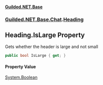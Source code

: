 #### [Guilded.NET.Base](Guilded_NET_Base.md 'Guilded.NET.Base')
### [Guilded.NET.Base.Chat](Guilded_NET_Base.md#Guilded_NET_Base_Chat 'Guilded.NET.Base.Chat').[Heading](Heading.md 'Guilded.NET.Base.Chat.Heading')
## Heading.IsLarge Property
Gets whether the header is large and not small  
```csharp
public bool IsLarge { get; }
```
#### Property Value
[System.Boolean](https://docs.microsoft.com/en-us/dotnet/api/System.Boolean 'System.Boolean')
